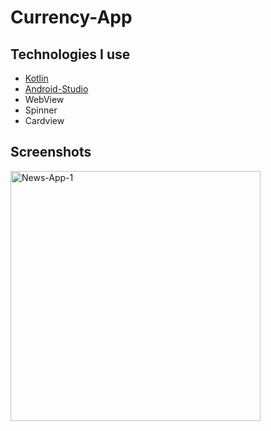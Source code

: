 # Currency-App

## Technologies I use

- [Kotlin](https://kotlinlang.org/)
- [Android-Studio](https://developer.android.com/studio)
- WebView
- Spinner
- Cardview

## Screenshots
<img src="https://github.com/sebahaddin285/Currency-App/blob/master/images/image.gif" width="400"  alt="News-App-1"/>
